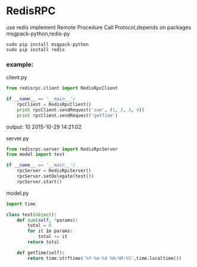 # RedisRPC
use redis implement Remote Procedure Call Protocol,depends on packages msgpack-python,redis-py

    sudo pip install msgpack-python
    sudo pip install redis



### example: ###
client.py

```python
from redisrpc.client import RedisRpcClient

if __name__ == '__main__':
    rpcClient = RedisRpcClient()
    print rpcClient.sendRequest('sum', (1, 2, 3, 4))
    print rpcClient.sendRequest('getTime')

```
output:
    10
    2015-10-29 14:21:02

server.py

```python
from redisrpc.server import RedisRpcServer
from model import test

if __name__ == '__main__':
    rpcServer = RedisRpcServer()
    rpcServer.setDelegate(test())
    rpcServer.start()
```

model.py
```python
import time

class test(object):
    def sum(self, *params):
        total = 0
        for it in params:
            total += it
        return total

    def getTime(self):
        return time.strftime('%Y-%m-%d %H:%M:%S',time.localtime())
```